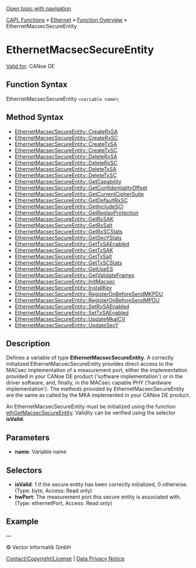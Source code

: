 [Open topic with navigation](../../../../../CANoeDEFamily.htm#Topics/CAPLFunctions/IP/Objects/CAPLfunctionEthernetMacsecSecureEntity.md)

[CAPL Functions](../../CAPLfunctions.md) » [Ethernet](../CAPLEthernetStartPage.md) » [Function Overview](../CAPLfunctionsIPOverview.md) » EthernetMacsecSecureEntity

# EthernetMacsecSecureEntity

[Valid for](../../../Shared/FeatureAvailability.md): CANoe DE

## Function Syntax

EthernetMacsecSecureEntity `<variable name>`;

## Method Syntax

- [EthernetMacsecSecureEntity::CreateRxSA](../Methods/CAPLfunctionCreateRxSA.md)
- [EthernetMacsecSecureEntity::CreateRxSC](../Methods/CAPLfunctionCreateRxSC.md)
- [EthernetMacsecSecureEntity::CreateTxSA](../Methods/CAPLfunctionCreateTxSA.md)
- [EthernetMacsecSecureEntity::CreateTxSC](../Methods/CAPLfunctionCreateTxSC.md)
- [EthernetMacsecSecureEntity::DeleteRxSA](../Methods/CAPLfunctionDeleteRxSA.md)
- [EthernetMacsecSecureEntity::DeleteRxSC](../Methods/CAPLfunctionDeleteRxSC.md)
- [EthernetMacsecSecureEntity::DeleteTxSA](../Methods/CAPLfunctionDeleteTxSA.md)
- [EthernetMacsecSecureEntity::DeleteTxSC](../Methods/CAPLfunctionDeleteTxSC.md)
- [EthernetMacsecSecureEntity::GetCapability](../Methods/CAPLfunctionGetCapability.md)
- [EthernetMacsecSecureEntity::GetConfidentialityOffset](../Methods/CAPLfunctionGetConfidentialityOffset.md)
- [EthernetMacsecSecureEntity::GetCurrentCipherSuite](../Methods/CAPLfunctionGetCurrentCipherSuite.md)
- [EthernetMacsecSecureEntity::GetDefaultRxSC](../Methods/CAPLfunctionGetDefaultRxSC.md)
- [EthernetMacsecSecureEntity::GetIncludeSCI](../Methods/CAPLfunctionGetIncludeSCI.md)
- [EthernetMacsecSecureEntity::GetReplayProtection](../Methods/CAPLfunctionGetReplayProtection.md)
- [EthernetMacsecSecureEntity::GetRxSAK](../Methods/CAPLfunctionGetRxSAK.md)
- [EthernetMacsecSecureEntity::GetRxSalt](../Methods/CAPLfunctionGetRxSalt.md)
- [EthernetMacsecSecureEntity::GetRxSCStats](../Methods/CAPLfunctionGetRxSCStats.md)
- [EthernetMacsecSecureEntity::GetSecYStats](../Methods/CAPLfunctionGetSecYStats.md)
- [EthernetMacsecSecureEntity::GetTxSAEnabled](../Methods/CAPLfunctionGetTxSAEnabled.md)
- [EthernetMacsecSecureEntity::GetTxSAK](../Methods/CAPLfunctionGetTxSAK.md)
- [EthernetMacsecSecureEntity::GetTxSalt](../Methods/CAPLfunctionGetTxSalt.md)
- [EthernetMacsecSecureEntity::GetTxSCStats](../Methods/CAPLfunctionGetTxSCStats.md)
- [EthernetMacsecSecureEntity::GetUseES](../Methods/CAPLfunctionGetUseES.md)
- [EthernetMacsecSecureEntity::GetValidateFrames](../Methods/CAPLfunctionGetValidateFrames.md)
- [EthernetMacsecSecureEntity::InitMacsec](../Methods/CAPLfunctionInitMacsec.md)
- [EthernetMacsecSecureEntity::InstallKey](../Methods/CAPLfunctionInstallKey.md)
- [EthernetMacsecSecureEntity::RegisterOnBeforeSendMKPDU](../Methods/CAPLfunctionRegisterOnBeforeSendMKPDU.md)
- [EthernetMacsecSecureEntity::RegisterOnBeforeSendMPDU](../Methods/CAPLfunctionRegisterOnBeforeSendMPDU.md)
- [EthernetMacsecSecureEntity::SetRxSAEnabled](../Methods/CAPLfunctionSetRxSAEnabled.md)
- [EthernetMacsecSecureEntity::SetTxSAEnabled](../Methods/CAPLfunctionSetTxSAEnabled.md)
- [EthernetMacsecSecureEntity::UpdateMkaICV](../Methods/CAPLfunctionUpdateMkaICV.md)
- [EthernetMacsecSecureEntity::UpdateSecY](../Methods/CAPLfunctionUpdateSecY.md)

## Description

Defines a variable of type **EthernetMacsecSecureEntity**. A correctly initialized EthernetMacsecSecureEntity provides direct access to the MACsec implementation of a measurement port, either the implementation provided in your CANoe DE product ('software implementation') or in the driver software, and, finally, in the MACsec capable PHY ('hardware implementation'). The methods provided by EthernetMacsecSecureEntity are the same as called by the MKA implemented in your CANoe DE product.

An EthernetMacsecSecureEntity must be initialized using the function [ethGetMacsecSecureEntity](../Functions/CAPLfunctionEthGetMacsecSecureEntity.md). Validity can be verified using the selector **isValid**.

## Parameters

- **name**: Variable name

## Selectors

- **isValid**: 1 if the secure entity has been correctly initialized, 0 otherwise. (Type: byte, Access: Read only)
- **hwPort**: The measurement port this secure entity is associated with. (Type: ethernetPort, Access: Read only)

## Example

—

© Vector Informatik GmbH

[Contact/Copyright/License](../../../Shared/ContactCopyrightLicense.md) | [Data Privacy Notice](https://www.vector.com/int/en/company/get-info/privacy-policy/)